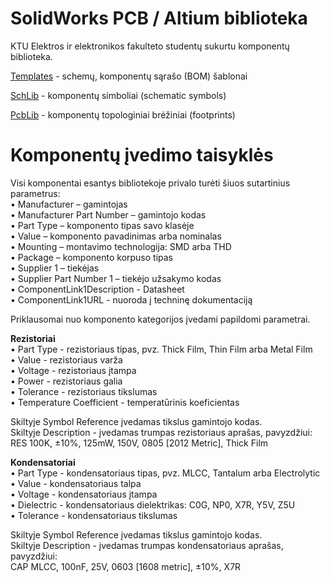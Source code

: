 # SolidWorks PCB / Altium biblioteka
KTU Elektros ir elektronikos fakulteto studentų sukurtu komponentų biblioteka.
 
[Templates](https://github.com/Aleksandrovas/KTU_Lib/tree/main/Templates) - schemų, komponentų sąrašo (BOM) šablonai

[SchLib](https://github.com/Aleksandrovas/KTU_Lib/tree/main/SchLib) - komponentų simboliai (schematic symbols)

[PcbLib](https://github.com/Aleksandrovas/KTU_Lib/tree/main/PcbLib) - komponentų topologiniai brėžiniai (footprints)


# Komponentų įvedimo taisyklės
Visi komponentai esantys bibliotekoje privalo turėti šiuos sutartinius parametrus:<br/>
• Manufacturer – gamintojas<br/>
• Manufacturer Part Number – gamintojo kodas<br/>
• Part Type – komponento tipas savo klasėje<br/>
• Value – komponento pavadinimas arba nominalas<br/>
• Mounting – montavimo technologija: SMD arba THD <br/>
• Package – komponento korpuso tipas<br/>
• Supplier 1 – tiekėjas<br/>
• Supplier Part Number 1 – tiekėjo užsakymo kodas<br/>
• ComponentLink1Description - Datasheet<br/>
• ComponentLink1URL - nuoroda į techninę dokumentaciją<br/>


Priklausomai nuo komponento kategorijos įvedami papildomi parametrai.<br/>

**Rezistoriai**<br/>
• Part Type - rezistoriaus tipas, pvz. Thick Film, Thin Film arba Metal Film<br/> 
• Value - rezistoriaus varža<br/>
• Voltage - rezistoriaus įtampa<br/>
• Power - rezistoriaus galia<br/>
• Tolerance - rezistoriaus tikslumas<br/>
• Temperature Coefficient - temperatūrinis koeficientas

Skiltyje Symbol Reference įvedamas tikslus gamintojo kodas.<br/>
Skiltyje Description - įvedamas trumpas rezistoriaus aprašas, pavyzdžiui:<br/>
RES 100K, ±10%, 125mW, 150V, 0805 [2012 Metric], Thick Film<br/>

**Kondensatoriai**<br/>
• Part Type - kondensatoriaus tipas, pvz. MLCC, Tantalum arba Electrolytic<br/> 
• Value - kondensatoriaus talpa<br/>
• Voltage - kondensatoriaus įtampa<br/>
• Dielectric - kondensatoriaus dielektrikas: C0G, NP0, X7R, Y5V, Z5U<br/>
• Tolerance - kondensatoriaus tikslumas<br/>

Skiltyje Symbol Reference įvedamas tikslus gamintojo kodas.<br/>
Skiltyje Description - įvedamas trumpas kondensatoriaus aprašas, pavyzdžiui:<br/>
CAP MLCC, 100nF, 25V, 0603 [1608 metric], ±10%, X7R<br/>

